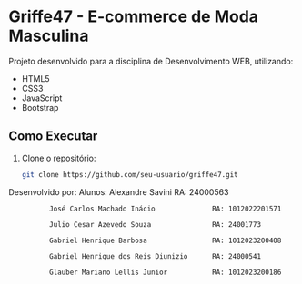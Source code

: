 # Griffe47 - E-commerce de Moda Masculina

Projeto desenvolvido para a disciplina de Desenvolvimento WEB, utilizando:
- HTML5
- CSS3
- JavaScript
- Bootstrap

## Como Executar
1. Clone o repositório:
   ```bash
   git clone https://github.com/seu-usuario/griffe47.git
Desenvolvido por:
Alunos:       Alexandre Savini                        RA: 24000563

              José Carlos Machado Inácio              RA: 1012022201571
              
              Julio Cesar Azevedo Souza               RA: 24001773
              
              Gabriel Henrique Barbosa                RA: 1012023200408
              
              Gabriel Henrique dos Reis Diunizio      RA: 24000541
              
              Glauber Mariano Lellis Junior           RA: 1012023200186

